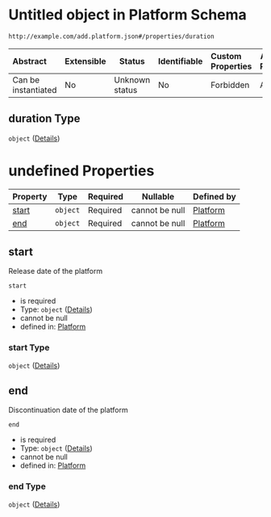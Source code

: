 # Untitled object in Platform Schema

```txt
http://example.com/add.platform.json#/properties/duration
```




| Abstract            | Extensible | Status         | Identifiable | Custom Properties | Additional Properties | Access Restrictions | Defined In                                                                           |
| :------------------ | ---------- | -------------- | ------------ | :---------------- | --------------------- | ------------------- | ------------------------------------------------------------------------------------ |
| Can be instantiated | No         | Unknown status | No           | Forbidden         | Allowed               | none                | [add-platform.schema.json\*](../out/add-platform.schema.json "open original schema") |

## duration Type

`object` ([Details](add-platform-properties-duration.md))

# undefined Properties

| Property        | Type     | Required | Nullable       | Defined by                                                                                                                                         |
| :-------------- | -------- | -------- | -------------- | :------------------------------------------------------------------------------------------------------------------------------------------------- |
| [start](#start) | `object` | Required | cannot be null | [Platform](add-platform-properties-duration-properties-start.md "http&#x3A;//example.com/add.platform.json#/properties/duration/properties/start") |
| [end](#end)     | `object` | Required | cannot be null | [Platform](add-platform-properties-duration-properties-end.md "http&#x3A;//example.com/add.platform.json#/properties/duration/properties/end")     |

## start

Release date of the platform


`start`

-   is required
-   Type: `object` ([Details](add-platform-properties-duration-properties-start.md))
-   cannot be null
-   defined in: [Platform](add-platform-properties-duration-properties-start.md "http&#x3A;//example.com/add.platform.json#/properties/duration/properties/start")

### start Type

`object` ([Details](add-platform-properties-duration-properties-start.md))

## end

Discontinuation date of the platform


`end`

-   is required
-   Type: `object` ([Details](add-platform-properties-duration-properties-end.md))
-   cannot be null
-   defined in: [Platform](add-platform-properties-duration-properties-end.md "http&#x3A;//example.com/add.platform.json#/properties/duration/properties/end")

### end Type

`object` ([Details](add-platform-properties-duration-properties-end.md))

